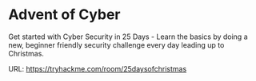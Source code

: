 # Advent of Cyber

Get started with Cyber Security in 25 Days - Learn the basics by doing a new, beginner friendly security challenge every day leading up to Christmas.

URL: https://tryhackme.com/room/25daysofchristmas
